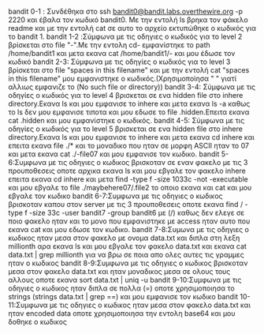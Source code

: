 bandit 0-1 : Συνδέθηκα στο ssh bandit0@bandit.labs.overthewire.org -p 2220 και έβαλα τον κωδικό bandit0. Με την εντολή ls βρηκα τον φάκελο readme και με την εντολή cat σε αυτο το αρχείο εκτυπώθηκε ο κωδικός για το bandit 1.
bandit 1-2 :Σύμφωνα με τις οδηγιες ο κωδικός για το level 2  βρίσκεται στο file "-".Με την εντολη cd- εμφανίστηκε το path /home/bandit1 και μετα εκανα cat /home/bandit1/- και μου έδωσε τον κωδικό
bandit 2-3: Σύμφωνα με τις οδηγίες ο κωδικός για το level 3 βρίσκεται στο file "spaces in this filename" και με την εντολή cat "spaces in this filename" μου εμφανιστηκε ο κωδικός.(Χρησιμοποίησα " " γιατί αλλιως εμφανιζε το (No such file or directory))
bandit 3-4: Σύμφωνα με τις οδηγίες ο κωδικός για το level 4 βρισκεται σε ενα hidden file στο inhere directory.Εκανα ls και μου εμφανισε το inhere και μετα εκανα ls -a καθως το ls δεν μου εμφανισε τιποτα και μου εδωσε το file .hidden.Επειτα εκανα cat .hidden και μου εμφανίστηκε ο κωδικός.
bandit 4-5: Σύμφωνα με τις οδηγίες ο κωδικός για το level 5 βρισκεται σε ενα hidden file στο inhere directory.Εκανα ls  και μου εμφανισε το inhere και μετα εκανα cd inhere και επειτα εκανα file ./* και το μοναδικο που ηταν σε μορφη ASCII ηταν το 07 και μετα εκανα cat ./-file07 και μου εμφανισε τον κωδικο.
bandit 5-6:Συμφωνα με τις οδηγιες ο κωδικος βρισκοταν σε εναν φακελο με τις 3 προυποθεσεις οποτε αρχικα εκανα ls και μου εβγαλε τον φακελο inhere επειτα εκανα cd inhere και μετα find -type f -size 1033c -not -executable και μου εβγαλε το file ./maybehere07/.file2 το οποιο εκανα και cat και μου εβγαλε τον κωδικο
bandit 6-7:Συμφωνα με τις οδηγιες ο κωδικος βρισκοταν καπου στον server με τις 3 προυποθεσεις οποτε εκανα find / -type f -size 33c -user bandit7 -group bandit6 με (/) καθως δεν ελεγε σε ποιο φακελο ηταν και το μονο που εμφανιστηκε με access ηταν αυτο που εκανα cat και μου εδωσε τον κωδικο.
bandit 7-8:Συμωνα με τις οδηγιες ο κωδικος ηταν μεσα στον φακελο με ονομα data.txt και διπλα στη λεξη millionth αρα εκανα ls και μου εβγαλε τον φακελο data.txt και εκανα cat data.txt | grep millionth για να βρω σε ποια απο ολες αυτες τις γραμμες ηταν ο κωδικος
bandit 8-9:Συμφωνα με τις οδηγιες ο κωδικος βρισκοταν μεσα στον φακελο data.txt και ηταν μοναδικος μεσα σε ολους τους αλλους οποτε εκανα sort data.txt | uniq -u 
bandit 9-10:Συμφωνα με τις οδηγιες ο κωδικος ηταν διπλα σε πολλα (=) οποτε χρησιμοποιησα το strings  (strings data.txt | grep ==) και μου εμφανισε τον κωδικο
bandit 10-11:Συμφωνα με τις οδηγιες ο κωδικος ηταν μεσα στον φακελο data.txt και ηταν encoded data οποτε χρησιμοποιησα την εντολη base64 και μου δοθηκε ο κωδικος

